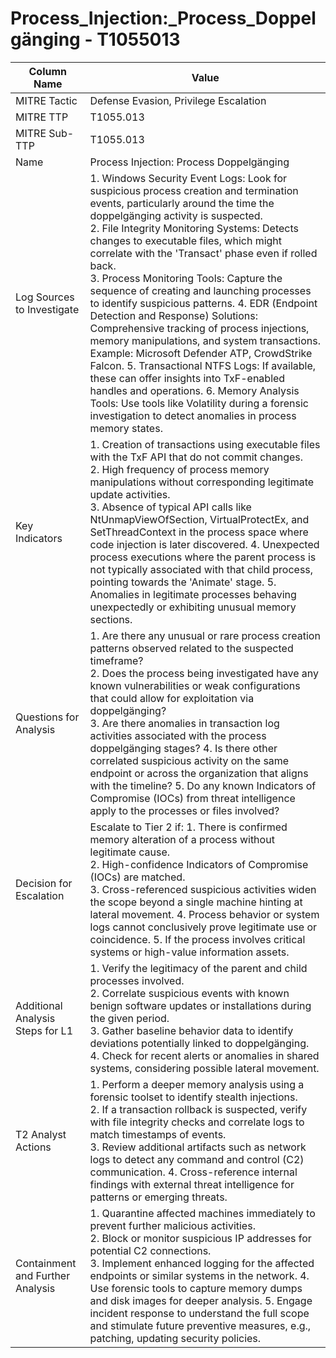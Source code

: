 # Process_Injection:_Process_Doppelgänging - T1055013

| Column Name | Value |
|-------------|-------|
| MITRE Tactic | Defense Evasion, Privilege Escalation |
| MITRE TTP | T1055.013 |
| MITRE Sub-TTP | T1055.013 |
| Name | Process Injection: Process Doppelgänging |
| Log Sources to Investigate | 1. Windows Security Event Logs: Look for suspicious process creation and termination events, particularly around the time the doppelgänging activity is suspected.<br>2. File Integrity Monitoring Systems: Detects changes to executable files, which might correlate with the 'Transact' phase even if rolled back.<br>3. Process Monitoring Tools: Capture the sequence of creating and launching processes to identify suspicious patterns. 4. EDR (Endpoint Detection and Response) Solutions: Comprehensive tracking of process injections, memory manipulations, and system transactions. Example: Microsoft Defender ATP, CrowdStrike Falcon. 5. Transactional NTFS Logs: If available, these can offer insights into TxF-enabled handles and operations. 6. Memory Analysis Tools: Use tools like Volatility during a forensic investigation to detect anomalies in process memory states. |
| Key Indicators | 1. Creation of transactions using executable files with the TxF API that do not commit changes.<br>2. High frequency of process memory manipulations without corresponding legitimate update activities.<br>3. Absence of typical API calls like NtUnmapViewOfSection, VirtualProtectEx, and SetThreadContext in the process space where code injection is later discovered. 4. Unexpected process executions where the parent process is not typically associated with that child process, pointing towards the 'Animate' stage. 5. Anomalies in legitimate processes behaving unexpectedly or exhibiting unusual memory sections. |
| Questions for Analysis | 1. Are there any unusual or rare process creation patterns observed related to the suspected timeframe?<br>2. Does the process being investigated have any known vulnerabilities or weak configurations that could allow for exploitation via doppelgänging?<br>3. Are there anomalies in transaction log activities associated with the process doppelgänging stages? 4. Is there other correlated suspicious activity on the same endpoint or across the organization that aligns with the timeline? 5. Do any known Indicators of Compromise (IOCs) from threat intelligence apply to the processes or files involved? |
| Decision for Escalation | Escalate to Tier 2 if: 1. There is confirmed memory alteration of a process without legitimate cause.<br>2. High-confidence Indicators of Compromise (IOCs) are matched.<br>3. Cross-referenced suspicious activities widen the scope beyond a single machine hinting at lateral movement. 4. Process behavior or system logs cannot conclusively prove legitimate use or coincidence. 5. If the process involves critical systems or high-value information assets. |
| Additional Analysis Steps for L1 | 1. Verify the legitimacy of the parent and child processes involved.<br>2. Correlate suspicious events with known benign software updates or installations during the given period.<br>3. Gather baseline behavior data to identify deviations potentially linked to doppelgänging. 4. Check for recent alerts or anomalies in shared systems, considering possible lateral movement. |
| T2 Analyst Actions | 1. Perform a deeper memory analysis using a forensic toolset to identify stealth injections.<br>2. If a transaction rollback is suspected, verify with file integrity checks and correlate logs to match timestamps of events.<br>3. Review additional artifacts such as network logs to detect any command and control (C2) communication. 4. Cross-reference internal findings with external threat intelligence for patterns or emerging threats. |
| Containment and Further Analysis | 1. Quarantine affected machines immediately to prevent further malicious activities.<br>2. Block or monitor suspicious IP addresses for potential C2 connections.<br>3. Implement enhanced logging for the affected endpoints or similar systems in the network. 4. Use forensic tools to capture memory dumps and disk images for deeper analysis. 5. Engage incident response to understand the full scope and stimulate future preventive measures, e.g., patching, updating security policies. |

